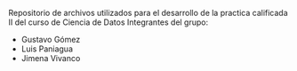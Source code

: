 Repositorio de archivos utilizados para el desarrollo de la practica calificada II del curso de Ciencia de Datos
Integrantes del grupo:
- Gustavo Gómez
- Luis Paniagua
- Jimena Vivanco
